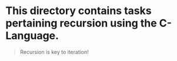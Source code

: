 # This directory contains tasks pertaining recursion using the C- Language.
> Recursion is key to iteration!
